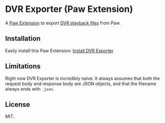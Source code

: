# DVR Exporter (Paw Extension)

A [Paw Extension](http://luckymarmot.com/paw/extensions/) to export [DVR playback files](https://github.com/venmo/DVR) from Paw.

## Installation

Easily install this Paw Extension: [Install DVR Exporter](https://luckymarmot.com/paw/extensions/DVRExporter)

## Limitations

Right now DVR Exporter is incredibly naive. It always assumes that both the request body and response body are JSON objects, and that the filename always ends with `.json`.

## License

MIT.
